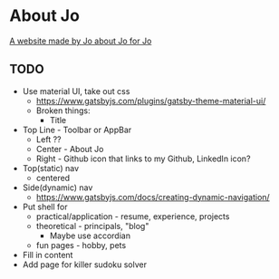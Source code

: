 # About Jo
[A website made by Jo about Jo for Jo](https://aboutjo.gtsb.io/)

## TODO
* Use material UI, take out css
  * https://www.gatsbyjs.com/plugins/gatsby-theme-material-ui/
  * Broken things:
    * Title
* Top Line - Toolbar or AppBar
  * Left ??
  * Center - About Jo
  * Right - Github icon that links to my Github, LinkedIn icon?
* Top(static) nav
  * centered
* Side(dynamic) nav
  * https://www.gatsbyjs.com/docs/creating-dynamic-navigation/
* Put shell for 
  * practical/application - resume, experience, projects
  * theoretical - principals, "blog"
    * Maybe use accordian
  * fun pages - hobby, pets
* Fill in content
* Add page for killer sudoku solver
